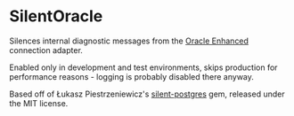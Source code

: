 # SilentOracle

Silences internal diagnostic messages from the [Oracle Enhanced](https://github.com/rsim/oracle-enhanced) connection adapter.

Enabled only in development and test environments, skips production for
performance reasons - logging is probably disabled there anyway.

Based off of Łukasz Piestrzeniewicz's [silent-postgres](https://github.com/dolzenko/silent-postgres) gem, released under the MIT license.
